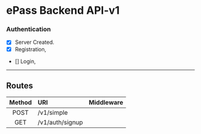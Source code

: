 # ePass Backend API-v1

### Authentication
* [x] Server Created.
* [x] Registration,
* [] Login, 
---

## Routes

| Method | URI | Middleware |
| :-----: | :---- | :-----:|
| POST | /v1/simple | |
| GET | /v1/auth/signup | |


